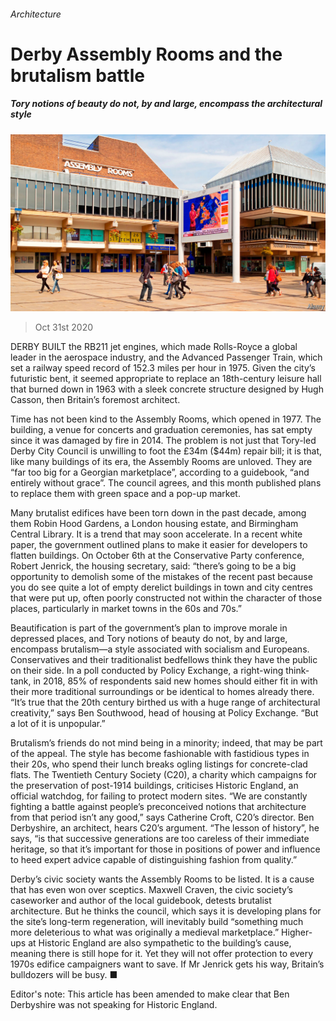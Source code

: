 ###### Architecture

# Derby Assembly Rooms and the brutalism battle 

##### Tory notions of beauty do not, by and large, encompass the architectural style 

![image](images/20201031_BRP003_0.jpg) 

> Oct 31st 2020 

DERBY BUILT the RB211 jet engines, which made Rolls-Royce a global leader in the aerospace industry, and the Advanced Passenger Train, which set a railway speed record of 152.3 miles per hour in 1975. Given the city’s futuristic bent, it seemed appropriate to replace an 18th-century leisure hall that burned down in 1963 with a sleek concrete structure designed by Hugh Casson, then Britain’s foremost architect.

Time has not been kind to the Assembly Rooms, which opened in 1977. The building, a venue for concerts and graduation ceremonies, has sat empty since it was damaged by fire in 2014. The problem is not just that Tory-led Derby City Council is unwilling to foot the £34m ($44m) repair bill; it is that, like many buildings of its era, the Assembly Rooms are unloved. They are “far too big for a Georgian marketplace”, according to a guidebook, “and entirely without grace”. The council agrees, and this month published plans to replace them with green space and a pop-up market.


Many brutalist edifices have been torn down in the past decade, among them Robin Hood Gardens, a London housing estate, and Birmingham Central Library. It is a trend that may soon accelerate. In a recent white paper, the government outlined plans to make it easier for developers to flatten buildings. On October 6th at the Conservative Party conference, Robert Jenrick, the housing secretary, said: “there’s going to be a big opportunity to demolish some of the mistakes of the recent past because you do see quite a lot of empty derelict buildings in town and city centres that were put up, often poorly constructed not within the character of those places, particularly in market towns in the 60s and 70s.”

Beautification is part of the government’s plan to improve morale in depressed places, and Tory notions of beauty do not, by and large, encompass brutalism—a style associated with socialism and Europeans. Conservatives and their traditionalist bedfellows think they have the public on their side. In a poll conducted by Policy Exchange, a right-wing think-tank, in 2018, 85% of respondents said new homes should either fit in with their more traditional surroundings or be identical to homes already there. “It’s true that the 20th century birthed us with a huge range of architectural creativity,” says Ben Southwood, head of housing at Policy Exchange. “But a lot of it is unpopular.”

Brutalism’s friends do not mind being in a minority; indeed, that may be part of the appeal. The style has become fashionable with fastidious types in their 20s, who spend their lunch breaks ogling listings for concrete-clad flats. The Twentieth Century Society (C20), a charity which campaigns for the preservation of post-1914 buildings, criticises Historic England, an official watchdog, for failing to protect modern sites. “We are constantly fighting a battle against people’s preconceived notions that architecture from that period isn’t any good,” says Catherine Croft, C20’s director. Ben Derbyshire, an architect, hears C20’s argument. “The lesson of history”, he says, “is that successive generations are too careless of their immediate heritage, so that it’s important for those in positions of power and influence to heed expert advice capable of distinguishing fashion from quality.”

Derby’s civic society wants the Assembly Rooms to be listed. It is a cause that has even won over sceptics. Maxwell Craven, the civic society’s caseworker and author of the local guidebook, detests brutalist architecture. But he thinks the council, which says it is developing plans for the site’s long-term regeneration, will inevitably build “something much more deleterious to what was originally a medieval marketplace.” Higher-ups at Historic England are also sympathetic to the building’s cause, meaning there is still hope for it. Yet they will not offer protection to every 1970s edifice campaigners want to save. If Mr Jenrick gets his way, Britain’s bulldozers will be busy. ■

Editor's note: This article has been amended to make clear that Ben Derbyshire was not speaking for Historic England. 

